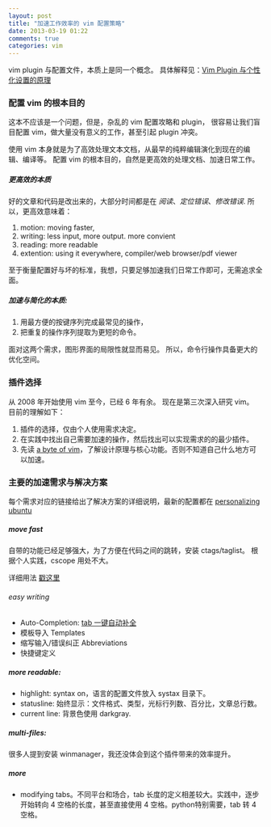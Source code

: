 ```yaml
---
layout: post
title: "加速工作效率的 vim 配置策略"
date: 2013-03-19 01:22
comments: true
categories: vim
---
```


vim plugin 与配置文件，本质上是同一个概念。
具体解释见：[Vim Plugin 与个性化设置的原理](http://jackonyang.github.com/blog/2013/03/18/personalizing-vim/)

### 配置 vim 的根本目的

这本不应该是一个问题，但是，杂乱的 vim 配置攻略和 plugin，
很容易让我们盲目配置 vim，做大量没有意义的工作，甚至引起 plugin 冲突。

使用 vim 本身就是为了高效处理文本文档，从最早的纯粹编辑演化到现在的编辑、编译等。
配置 vim 的根本目的，自然是更高效的处理文档、加速日常工作。

<!--more-->

##### 更高效的本质

好的文章和代码是改出来的，大部分时间都是在 _阅读_、_定位错误_、_修改错误_.
所以，更高效意味着：

1. motion: moving faster,
2. writing: less input, more output. more convient
3. reading: more readable
4. extention: using it everywhere, compiler/web browser/pdf viewer

至于衡量配置好与坏的标准，我想，只要足够加速我们日常工作即可，无需追求全面。

##### 加速与简化的本质:

1. 用最方便的按键序列完成最常见的操作，
2. 把重复的操作序列提取为更短的命令。

面对这两个需求，图形界面的局限性就显而易见。
所以，命令行操作具备更大的优化空间。

### 插件选择

从 2008 年开始使用 vim 至今，已经 6 年有余。
现在是第三次深入研究 vim。
目前的理解如下：

1. 插件的选择，仅由个人使用需求决定。
2. 在实践中找出自己需要加速的操作，然后找出可以实现需求的的最少插件。
3. 先读 [a byte of vim](https://github.com/JackonYang/book-repo/tree/master/Swaroop%20C%20H/A%20Byte%20of%20Vim%20%284%29)，了解设计原理与核心功能。否则不知道自己什么地方可以加速。


### 主要的加速需求与解决方案

每个需求对应的链接给出了解决方案的详细说明，最新的配置都在
[personalizing ubuntu](https://github.com/JackonYang/personalizing-ubuntu)

##### move fast

自带的功能已经足够强大，为了方便在代码之间的跳转，安装 ctags/taglist。
根据个人实践，cscope 用处不大。

详细用法 [戳这里](http://jackonyang.github.com/blog/2013/03/22/vim-better-navigation/)

###### easy writing

- Auto-Completion: [tab 一键自动补全](http://jackonyang.github.com/blog/2013/03/19/vim-auto-complete/)
- 模板导入 Templates
- 缩写输入/错误纠正 Abbreviations
- 快捷键定义

##### more readable: 

- highlight: syntax on，语言的配置文件放入 systax 目录下。
- statusline: 始终显示：文件格式、类型，光标行列数、百分比，文章总行数。
- current line: 背景色使用 darkgray.

##### multi-files:

很多人提到安装 winmanager，我还没体会到这个插件带来的效率提升。

##### more

- modifying tabs。不同平台和场合，tab 长度的定义相差较大。实践中，逐步开始转向 4 空格的长度，甚至直接使用 4 空格。python特别需要，tab 转 4 空格。
